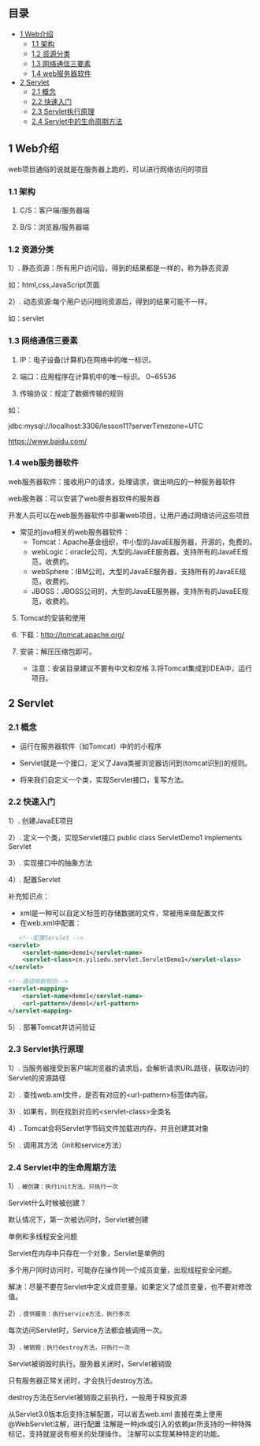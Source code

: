 ## 目录

- [1 Web介绍](#1%20Web%E4%BB%8B%E7%BB%8D)
	- [1.1 架构](#1.1%20%E6%9E%B6%E6%9E%84)
	- [1.2 资源分类](#1.2%20%E8%B5%84%E6%BA%90%E5%88%86%E7%B1%BB)
	- [1.3 网络通信三要素](#1.3%20%E7%BD%91%E7%BB%9C%E9%80%9A%E4%BF%A1%E4%B8%89%E8%A6%81%E7%B4%A0)
	- [1.4 web服务器软件](#1.4%20web%E6%9C%8D%E5%8A%A1%E5%99%A8%E8%BD%AF%E4%BB%B6)
- [2 Servlet](#2%20Servlet)
	- [2.1 概念](#2.1%20%E6%A6%82%E5%BF%B5)
	- [2.2 快速入门](#2.2%20%E5%BF%AB%E9%80%9F%E5%85%A5%E9%97%A8)
	- [2.3 Servlet执行原理](#2.3%20Servlet%E6%89%A7%E8%A1%8C%E5%8E%9F%E7%90%86)
	- [2.4 Servlet中的生命周期方法](#2.4%20Servlet%E4%B8%AD%E7%9A%84%E7%94%9F%E5%91%BD%E5%91%A8%E6%9C%9F%E6%96%B9%E6%B3%95)

## 1 Web介绍

web项目通俗的说就是在服务器上跑的，可以进行网络访问的项目

### 1.1 架构

1. C/S：客户端/服务器端

2. B/S：浏览器/服务器端

### 1.2 资源分类

1）. 静态资源：所有用户访问后，得到的结果都是一样的，称为静态资源

如：html,css,JavaScript页面

2）. 动态资源:每个用户访问相同资源后，得到的结果可能不一样。

如：servlet               

### 1.3 网络通信三要素

1. IP：电子设备(计算机)在网络中的唯一标识。

2. 端口：应用程序在计算机中的唯一标识。 0~65536

3. 传输协议：规定了数据传输的规则

如：

jdbc:mysql://localhost:3306/lesson11?serverTimezone=UTC

https://www.baidu.com/

### 1.4 web服务器软件

web服务器软件：接收用户的请求，处理请求，做出响应的一种服务器软件

web服务器：可以安装了web服务器软件的服务器

开发人员可以在web服务器软件中部署web项目，让用户通过网络访问这些项目

- 常见的java相关的web服务器软件：
	- Tomcat：Apache基金组织，中小型的JavaEE服务器，开源的，免费的。
	- webLogic：oracle公司，大型的JavaEE服务器，支持所有的JavaEE规范，收费的。
	- webSphere：IBM公司，大型的JavaEE服务器，支持所有的JavaEE规范，收费的。
	- JBOSS：JBOSS公司的，大型的JavaEE服务器，支持所有的JavaEE规范，收费的。

5. Tomcat的安装和使用

1. 下载：http://tomcat.apache.org/
2. 安装：解压压缩包即可。
   - 注意：安装目录建议不要有中文和空格
3.将Tomcat集成到IDEA中，运行项目。

  

## 2 Servlet

### 2.1 概念

- 运行在服务器软件（如Tomcat）中的的小程序

- Servlet就是一个接口，定义了Java类被浏览器访问到(tomcat识别)的规则。

- 将来我们自定义一个类，实现Servlet接口，复写方法。

### 2.2 快速入门

1）. 创建JavaEE项目

2）. 定义一个类，实现Servlet接口
   public class ServletDemo1 implements Servlet

3）. 实现接口中的抽象方法

4）. 配置Servlet

补充知识点：
- xml是一种可以自定义标签的存储数据的文件，常被用来做配置文件
- 在web.xml中配置：
```xml
   <!--配置Servlet -->
<servlet>
	<servlet-name>demo1</servlet-name>
	<servlet-class>cn.yiliedu.servlet.ServletDemo1</servlet-class>
</servlet>

<!--路径映射规则-->
<servlet-mapping>
	<servlet-name>demo1</servlet-name>
	<url-pattern>/demo1</url-pattern>
</servlet-mapping>
```

5）. 部署Tomcat并访问验证

### 2.3 Servlet执行原理

1）. 当服务器接受到客户端浏览器的请求后，会解析请求URL路径，获取访问的Servlet的资源路径

2）. 查找web.xml文件，是否有对应的\<url-pattern>标签体内容。

3）. 如果有，则在找到对应的\<servlet-class>全类名

4）. Tomcat会将Servlet字节码文件加载进内存，并且创建其对象

5）. 调用其方法（init和service方法）

### 2.4 Servlet中的生命周期方法

1）. `被创建：执行init方法，只执行一次`

  Servlet什么时候被创建？

  默认情况下，第一次被访问时，Servlet被创建

单例和多线程安全问题

  Servlet在内存中只存在一个对象，Servlet是单例的

  多个用户同时访问时，可能存在操作同一个成员变量，出现线程安全问题。

  解决：尽量不要在Servlet中定义成员变量。如果定义了成员变量，也不要对修改值。

2）. `提供服务：执行service方法，执行多次`

   每次访问Servlet时，Service方法都会被调用一次。

3）. `被销毁：执行destroy方法，只执行一次`

   Servlet被销毁时执行。服务器关闭时，Servlet被销毁

   只有服务器正常关闭时，才会执行destroy方法。

   destroy方法在Servlet被销毁之前执行，一般用于释放资源


从Servlet3.0版本后支持注解配置，可以省去web.xml
直接在类上使用@WebServlet注解，进行配置
注解是一种jdk或引入的依赖jar所支持的一种特殊标记，支持就是说有相关的处理操作。
注解可以实现某种特定的功能。